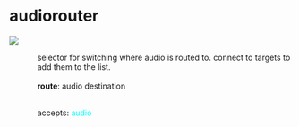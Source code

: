 
<a name=audiorouter></a><br>
# <b>audiorouter</b>
<img src="https://www.bespokesynth.com/docs/screenshots/audiorouter.png"><br>
<div style="display:inline-block;margin-left:50px;">
selector for switching where audio is routed to. connect to targets to add them to the list.<br/><br/>
<b>route</b>: audio destination<br>

<br>accepts: <font color=cyan>audio</font> <br></div>
